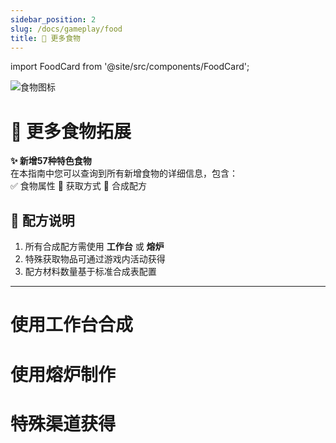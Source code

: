 ```yaml
---
sidebar_position: 2
slug: /docs/gameplay/food
title: 🍔 更多食物
---
```


import FoodCard from '@site/src/components/FoodCard';

<div className="food-header">

![食物图标](/img/resourcepack/food/food.png)

# 🍳 **更多食物拓展**  
**✨ 新增57种特色食物**  
在本指南中您可以查询到所有新增食物的详细信息，包含：  
✅ 食物属性 📌 获取方式 🔧 合成配方  

</div>

## 🧾 配方说明
1. 所有合成配方需使用 **工作台** 或 **熔炉**
2. 特殊获取物品可通过游戏内活动获得
3. 配方材料数量基于标准合成表配置

***

# **使用工作台合成**

<FoodCard
  title="培根"
  enName="bacon"
  hunger={4}
  saturation={3}
  source="合成"
  image="/img/resourcepack/food/hecheng/bacon.png"
  special="无"
/>

<FoodCard
  title="啤酒"
  enName="beer"
  hunger={4}
  saturation={3}
  source="合成"
  image="/img/resourcepack/food/hecheng/beer.png"
  special="无"
/>

<FoodCard
  title="珍珠奶茶"
  enName="bubble_tea"
  hunger={4}
  saturation={3}
  source="合成"
  image="/img/resourcepack/food/hecheng/bubble_tea.png"
  special="无"
/>

<FoodCard
  title="双份面包"
  enName="double_bread"
  hunger={4}
  saturation={3}
  source="合成"
  image="/img/resourcepack/food/hecheng/double_bread.png"
  special="无"
/>

<FoodCard
  title="派"
  enName="pie"
  hunger={4}
  saturation={3}
  source="合成"
  image="/img/resourcepack/food/hecheng/pie.png"
  special="无"
/>

<FoodCard
  title="奶酪"
  enName="cheese"
  hunger={4}
  saturation={3}
  source="合成"
  image="/img/resourcepack/food/hecheng/cheese.png"
  special="无"
/>

<FoodCard
  title="棉花糖"
  enName="candy_floss"
  hunger={4}
  saturation={3}
  source="合成"
  image="/img/resourcepack/food/hecheng/candy_floss.png"
  special="无"
/>

<FoodCard
  title="草莓甜甜圈"
  enName="strawberry_donuts"
  hunger={4}
  saturation={3}
  source="合成"
  image="/img/resourcepack/food/hecheng/strawberry_donuts.png"
  special="无"
/>

<FoodCard
  title="大火腿"
  enName="big_ham"
  hunger={4}
  saturation={3}
  source="合成"
  image="/img/resourcepack/food/hecheng/big_ham.png"
  special="无"
/>

<FoodCard
  title="酸菜肉片"
  enName="sauerkraut_meat_film"
  hunger={4}
  saturation={3}
  source="合成"
  image="/img/resourcepack/food/hecheng/sauerkraut_meat_film.png"
  special="无"
/>

<FoodCard
  title="蜂蜜罐"
  enName="Honey_claypots"
  hunger={4}
  saturation={3}
  source="合成"
  image="/img/resourcepack/food/hecheng/Honey_claypots.png"
  special="无"
/>

<FoodCard
  title="热狗"
  enName="hotdog"
  hunger={4}
  saturation={3}
  source="合成"
  image="/img/resourcepack/food/hecheng/hotdog.png"
  special="无"
/>

<FoodCard
  title="蒲公英沙拉"
  enName="dandelion_salad"
  hunger={4}
  saturation={3}
  source="合成"
  image="/img/resourcepack/food/hecheng/dandelion_salad.png"
  special="无"
/>

<FoodCard
  title="浆果沙拉"
  enName="berry_salad"
  hunger={4}
  saturation={3}
  source="合成"
  image="/img/resourcepack/food/hecheng/berry_salad.png"
  special="无"
/>

<FoodCard
  title="炖牛肉"
  enName="beef_stew"
  hunger={4}
  saturation={3}
  source="合成"
  image="/img/resourcepack/food/hecheng/beef_stew.png"
  special="无"
/>

<FoodCard
  title="海草沙拉"
  enName="seagrass_salad"
  hunger={4}
  saturation={3}
  source="合成"
  image="/img/resourcepack/food/hecheng/seagrass_salad.png"
  special="无"
/>

<FoodCard
  title="海洋拼盘"
  enName="ocean_medley"
  hunger={4}
  saturation={3}
  source="合成"
  image="/img/resourcepack/food/hecheng/ocean_medley.png"
  special="无"
/>

<FoodCard
  title="洞穴拼盘"
  enName="cave_medley"
  hunger={4}
  saturation={3}
  source="合成"
  image="/img/resourcepack/food/hecheng/cave_medley.png"
  special="无"
/>

<FoodCard
  title="胡萝卜糖"
  enName="carrot_candy"
  hunger={4}
  saturation={3}
  source="合成"
  image="/img/resourcepack/food/hecheng/carrot_candy.png"
  special="无"
/>

<FoodCard
  title="土豆糖"
  enName="potato_candy"
  hunger={4}
  saturation={3}
  source="合成"
  image="/img/resourcepack/food/hecheng/potato_candy.png"
  special="无"
/>

<FoodCard
  title="甘草糖"
  enName="grass_candy"
  hunger={4}
  saturation={3}
  source="合成"
  image="/img/resourcepack/food/hecheng/grass_candy.png"
  special="无"
/>

<FoodCard
  title="绯红糖"
  enName="crimson_candy"
  hunger={4}
  saturation={3}
  source="合成"
  image="/img/resourcepack/food/hecheng/crimson_candy.png"
  special="无"
/>

<FoodCard
  title="诡异糖"
  enName="warped_candy"
  hunger={4}
  saturation={3}
  source="合成"
  image="/img/resourcepack/food/hecheng/warped_candy.png"
  special="无"
/>

<FoodCard
  title="草莓冰淇淋"
  enName="strawberry_ice_cream"
  hunger={4}
  saturation={3}
  source="合成"
  image="/img/resourcepack/food/hecheng/strawberry_ice_cream.png"
  special="无"
/>

<FoodCard
  title="草莓巧克力冰淇淋"
  enName="strawberry_chocolate_ice_cream"
  hunger={4}
  saturation={3}
  source="合成"
  image="/img/resourcepack/food/hecheng/strawberry_chocolate_ice_cream.png"
  special="无"
/>

<FoodCard
  title="披萨"
  enName="pizza"
  hunger={4}
  saturation={3}
  source="合成"
  image="/img/resourcepack/food/hecheng/pizza.png"
  special="无"
/>

<FoodCard
  title="奶油纸杯蛋糕"
  enName="cream_cupcakes"
  hunger={4}
  saturation={3}
  source="合成"
  image="/img/resourcepack/food/hecheng/cream_cupcakes.png"
  special="无"
/>

<FoodCard
  title="豆腐"
  enName="tofu"
  hunger={4}
  saturation={3}
  source="合成"
  image="/img/resourcepack/food/hecheng/tofu.png"
  special="无"
/>

<FoodCard
  title="臭豆腐"
  enName="stinky_tofu"
  hunger={4}
  saturation={3}
  source="合成"
  image="/img/resourcepack/food/hecheng/stinky_tofu.png"
  special="无"
/>

<FoodCard
  title="玉米卷"
  enName="tacos"
  hunger={4}
  saturation={3}
  source="合成"
  image="/img/resourcepack/food/hecheng/tacos.png"
  special="无"
/>

<FoodCard
  title="爆米花"
  enName="popcorn"
  hunger={4}
  saturation={3}
  source="合成"
  image="/img/resourcepack/food/hecheng/popcorn.png"
  special="无"
/>

<FoodCard
  title="切开的仙人掌"
  enName="cut_cactus"
  hunger={4}
  saturation={3}
  source="合成"
  image="/img/resourcepack/food/hecheng/cut_cactus.png"
  special="无"
/>

<FoodCard
  title="粽子"
  enName="zongzi"
  hunger={4}
  saturation={3}
  source="合成"
  image="/img/resourcepack/food/hecheng/zongzi.png"
  special="无"
/>

<FoodCard
  title="寿司"
  enName="sushi"
  hunger={4}
  saturation={3}
  source="合成"
  image="/img/resourcepack/food/hecheng/sushi.png"
  special="无"
/>

<FoodCard
  title="叫花鸡"
  enName="beggars_style_chicken"
  hunger={4}
  saturation={3}
  source="合成"
  image="/img/resourcepack/food/hecheng/beggars_style_chicken.png"
  special="无"
/>

<FoodCard
  title="苦力怕饼干"
  enName="creeper_cookie"
  hunger={4}
  saturation={3}
  source="合成"
  image="/img/resourcepack/food/hecheng/creeper_cookie.png"
  special="无"
/>

<FoodCard
  title="棒棒糖"
  enName="lollipop"
  hunger={4}
  saturation={3}
  source="合成"
  image="/img/resourcepack/food/hecheng/lollipop.png"
  special="无"
/>

<FoodCard
  title="汉堡包"
  enName="hamburger"
  hunger={4}
  saturation={3}
  source="合成"
  image="/img/resourcepack/food/hecheng/hamburger.png"
  special="无"
/>

<FoodCard
  title="熔岩鸡"
  enName="lava_chicken"
  hunger={4}
  saturation={3}
  source="合成"
  image="/img/resourcepack/food/hecheng/lava_chicken.png"
  special="无"
/>

<FoodCard
  title="鱼汤"
  enName="fish_soup"
  hunger={4}
  saturation={3}
  source="合成"
  image="/img/resourcepack/food/hecheng/fish_soup.png"
  special="无"
/>

<FoodCard
  title="幽匿拼盘"
  enName="sculk_medley"
  hunger={4}
  saturation={3}
  source="合成"
  image="/img/resourcepack/food/hecheng/sculk_medley.png"
  special="无"
/>

<FoodCard
  title="甜浆果纸杯蛋糕"
  enName="sweet_berries_cupcake"
  hunger={4}
  saturation={3}
  source="合成"
  image="/img/resourcepack/food/hecheng/sweet_berries_cupcake.png"
  special="无"
/>

<FoodCard
  title="荧光浆果纸杯蛋糕"
  enName="glow_berries_cupcake"
  hunger={4}
  saturation={3}
  source="合成"
  image="/img/resourcepack/food/hecheng/glow_berries_cupcake.png"
  special="无"
/>

<FoodCard
  title="彩色蛋羹"
  enName="colorful_egg_custard"
  hunger={4}
  saturation={3}
  source="合成"
  image="/img/resourcepack/food/hecheng/colorful_egg_custard.png"
  special="无"
/>

# **使用熔炉制作**

<FoodCard
  title="煎乌龟蛋"
  enName="fried_turtle_egg"
  hunger={4}
  saturation={3}
  source="熔炉"
  image="/img/resourcepack/food/hecheng/fried_turtle_egg.png"
  special="无"
/>

<FoodCard
  title="煎嗅探兽蛋"
  enName="fried_sniffer_egg"
  hunger={4}
  saturation={3}
  source="熔炉"
  image="/img/resourcepack/food/hecheng/fried_sniffer_egg.png"
  special="无"
/>

<FoodCard
  title="煎龙蛋"
  enName="fried_dragon_egg"
  hunger={4}
  saturation={3}
  source="熔炉"
  image="/img/resourcepack/food/hecheng/fried_dragon_egg.png"
  special="无"
/>

<FoodCard
  title="烤南瓜"
  enName="roasted_pumpkin"
  hunger={4}
  saturation={3}
  source="熔炉"
  image="/img/resourcepack/food/hecheng/roasted_pumpkin.png"
  special="无"
/>

<FoodCard
  title="吐司"
  enName="toast"
  hunger={4}
  saturation={3}
  source="熔炉"
  image="/img/resourcepack/food/hecheng/toast.png"
  special="无"
/>

<FoodCard
  title="煎蛋"
  enName="fried_egg"
  hunger={4}
  saturation={3}
  source="熔炉"
  image="/img/resourcepack/food/hecheng/fried_egg.png"
  special="无"
/>

# **特殊渠道获得**

<FoodCard
  title="可口可乐"
  enName="coca_cola"
  hunger={4}
  saturation={3}
  source="其他"
  image="/img/resourcepack/food/coca_cola.png"
  special="无"
/>

<FoodCard
  title="百事可乐"
  enName="pepsi_cola"
  hunger={4}
  saturation={3}
  source="其他"
  image="/img/resourcepack/food/pepsi_cola.png"
  special="无"
/>

<FoodCard
  title="雪碧"
  enName="sprite"
  hunger={4}
  saturation={3}
  source="其他"
  image="/img/resourcepack/food/sprite.png"
  special="无"
/>

<FoodCard
  title="芬达"
  enName="fanta"
  hunger={4}
  saturation={3}
  source="其他"
  image="/img/resourcepack/food/fanta.png"
  special="无"
/>

<FoodCard
  title="草莓"
  enName="strawberry"
  hunger={4}
  saturation={3}
  source="其他"
  image="/img/resourcepack/food/strawberry.png"
  special="无"
/>